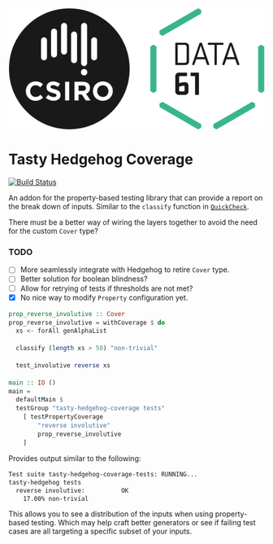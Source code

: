 ![CSIRO's Data61 Logo](https://raw.githubusercontent.com/qfpl/assets/master/data61-transparent-bg.png)

# Tasty Hedgehog Coverage

[![Build Status](https://travis-ci.org/qfpl/tasty-hedgehog-coverage.svg?branch=master)](https://travis-ci.org/qfpl/tasty-hedgehog-coverage)

An addon for the property-based testing library that can provide a report on the
break down of inputs. Similar to the `classify` function in [`QuickCheck`](https://hackage.haskell.org/package/QuickCheck-2.11.3/docs/Test-QuickCheck-Property.html#v:classify).

There must be a better way of wiring the layers together to avoid the need for
the custom `Cover` type?

### TODO

- [ ] More seamlessly integrate with Hedgehog to retire `Cover` type.
- [ ] Better solution for boolean blindness?
- [ ] Allow for retrying of tests if thresholds are not met?
- [x] No nice way to modify `Property` configuration yet.

```haskell
prop_reverse_involutive :: Cover
prop_reverse_involutive = withCoverage $ do
  xs <- forAll genAlphaList

  classify (length xs > 50) "non-trivial"

  test_involutive reverse xs
  
main :: IO ()
main =
  defaultMain $
  testGroup "tasty-hedgehog-coverage tests"
    [ testPropertyCoverage
        "reverse involutive"
        prop_reverse_involutive
    ]
```

Provides output similar to the following:

```
Test suite tasty-hedgehog-coverage-tests: RUNNING...
tasty-hedgehog tests
  reverse involutive:          OK
    17.00% non-trivial
```

This allows you to see a distribution of the inputs when using property-based
testing. Which may help craft better generators or see if failing test cases are
all targeting a specific subset of your inputs.
